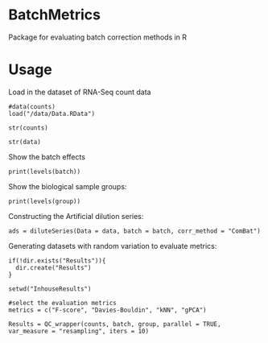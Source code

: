 # BatchMetrics
Package for evaluating batch correction methods in R

# Usage

Load in the dataset of RNA-Seq count data

```{r}
#data(counts)
load("/data/Data.RData")
```

```{r}
str(counts)
```

```{r}
str(data)
```

Show the batch effects

```{r}
print(levels(batch))
```

Show the biological sample groups:

```{r}
print(levels(group))
```

Constructing the Artificial dilution series:

```{r}
ads = diluteSeries(Data = data, batch = batch, corr_method = "ComBat")
```

Generating datasets with random variation to evaluate metrics:

```{r}
if(!dir.exists("Results")){
  dir.create("Results")
}

setwd("InhouseResults")

#select the evaluation metrics
metrics = c("F-score", "Davies-Bouldin", "kNN", "gPCA")

Results = QC_wrapper(counts, batch, group, parallel = TRUE, var_measure = "resampling", iters = 10)
```
